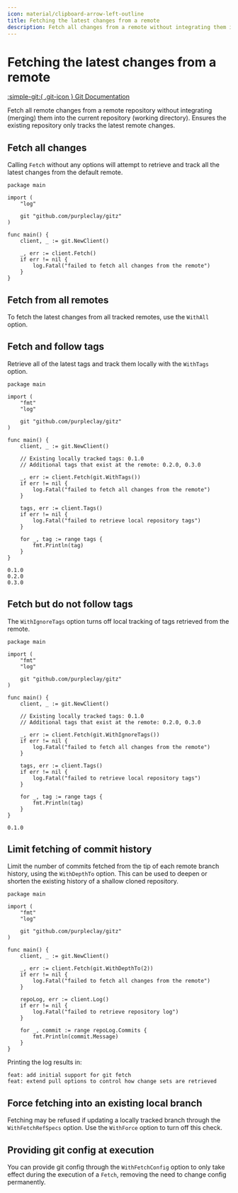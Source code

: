 ```yaml
---
icon: material/clipboard-arrow-left-outline
title: Fetching the latest changes from a remote
description: Fetch all changes from a remote without integrating them into the current working directory
---
```


# Fetching the latest changes from a remote

[:simple-git:{ .git-icon } Git Documentation](https://git-scm.com/docs/git-fetch)

Fetch all remote changes from a remote repository without integrating (merging) them into the current repository (working directory). Ensures the existing repository only tracks the latest remote changes.

## Fetch all changes

Calling `Fetch` without any options will attempt to retrieve and track all the latest changes from the default remote.

```{ .go .select linenums="1" }
package main

import (
    "log"

    git "github.com/purpleclay/gitz"
)

func main() {
    client, _ := git.NewClient()

    _, err := client.Fetch()
    if err != nil {
        log.Fatal("failed to fetch all changes from the remote")
    }
}
```

## Fetch from all remotes

To fetch the latest changes from all tracked remotes, use the `WithAll` option.

## Fetch and follow tags

Retrieve all of the latest tags and track them locally with the `WithTags` option.

```{ .go .select linenums="1" }
package main

import (
    "fmt"
    "log"

    git "github.com/purpleclay/gitz"
)

func main() {
    client, _ := git.NewClient()

    // Existing locally tracked tags: 0.1.0
    // Additional tags that exist at the remote: 0.2.0, 0.3.0

    _, err := client.Fetch(git.WithTags())
    if err != nil {
        log.Fatal("failed to fetch all changes from the remote")
    }

    tags, err := client.Tags()
    if err != nil {
        log.Fatal("failed to retrieve local repository tags")
    }

    for _, tag := range tags {
        fmt.Println(tag)
    }
}
```

```{ .text .no-select .no-copy }
0.1.0
0.2.0
0.3.0
```

## Fetch but do not follow tags

The `WithIgnoreTags` option turns off local tracking of tags retrieved from the remote.

```{ .go .select linenums="1" }
package main

import (
    "fmt"
    "log"

    git "github.com/purpleclay/gitz"
)

func main() {
    client, _ := git.NewClient()

    // Existing locally tracked tags: 0.1.0
    // Additional tags that exist at the remote: 0.2.0, 0.3.0

    _, err := client.Fetch(git.WithIgnoreTags())
    if err != nil {
        log.Fatal("failed to fetch all changes from the remote")
    }

    tags, err := client.Tags()
    if err != nil {
        log.Fatal("failed to retrieve local repository tags")
    }

    for _, tag := range tags {
        fmt.Println(tag)
    }
}
```

```{ .text .no-select .no-copy }
0.1.0
```

## Limit fetching of commit history

Limit the number of commits fetched from the tip of each remote branch history, using the `WithDepthTo` option. This can be used to deepen or shorten the existing history of a shallow cloned repository.

```{ .go .select linenums="1" }
package main

import (
    "fmt"
    "log"

    git "github.com/purpleclay/gitz"
)

func main() {
    client, _ := git.NewClient()

    _, err := client.Fetch(git.WithDepthTo(2))
    if err != nil {
        log.Fatal("failed to fetch all changes from the remote")
    }

    repoLog, err := client.Log()
    if err != nil {
        log.Fatal("failed to retrieve repository log")
    }

    for _, commit := range repoLog.Commits {
        fmt.Println(commit.Message)
    }
}
```

Printing the log results in:

```{ .text .no-select .no-copy }
feat: add initial support for git fetch
feat: extend pull options to control how change sets are retrieved
```

## Force fetching into an existing local branch

Fetching may be refused if updating a locally tracked branch through the `WithFetchRefSpecs` option. Use the `WithForce` option to turn off this check.

## Providing git config at execution

You can provide git config through the `WithFetchConfig` option to only take effect during the execution of a `Fetch`, removing the need to change config permanently.
